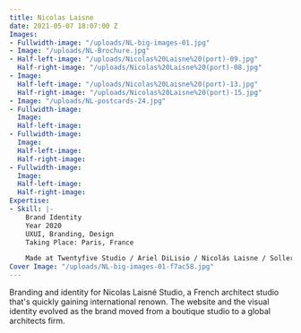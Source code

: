 ```yaml
---
title: Nicolas Laisne
date: 2021-05-07 18:07:00 Z
Images:
- Fullwidth-image: "/uploads/NL-big-images-01.jpg"
- Image: "/uploads/NL-Brochure.jpg"
- Half-left-image: "/uploads/Nicolas%20Laisne%20(port)-09.jpg"
  Half-right-image: "/uploads/Nicolas%20Laisne%20(port)-08.jpg"
- Image: 
  Half-left-image: "/uploads/Nicolas%20Laisne%20(port)-13.jpg"
  Half-right-image: "/uploads/Nicolas%20Laisne%20(port)-15.jpg"
- Image: "/uploads/NL-postcards-24.jpg"
- Fullwidth-image: 
  Image: 
  Half-left-image: 
- Fullwidth-image: 
  Image: 
  Half-left-image: 
  Half-right-image: 
- Fullwidth-image: 
  Image: 
  Half-left-image: 
  Half-right-image: 
Expertise:
- Skill: |-
    Brand Identity
    Year 2020
    UXUI, Branding, Design
    Taking Place: Paris, France

    Made at Twentyfive Studio / Ariel DiLisio / Nicolás Laisne / Sollerto Digital Agency
Cover Image: "/uploads/NL-big-images-01-f7ac58.jpg"
---
```


Branding and identity for Nicolas Laisné Studio, a French architect studio that's quickly gaining international renown. The website and the visual identity evolved as the brand moved from a boutique studio to a global architects firm. 
